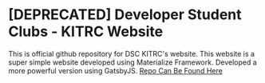 # [DEPRECATED] Developer Student Clubs - KITRC Website

This is official github repository for DSC KITRC's website. This website is a super simple website developed using Materialize Framework. Developed a more powerful version using GatsbyJS. [Repo Can Be Found Here](https://github.com/kalol-institute-of-technology/dsc-kitrc-website)
